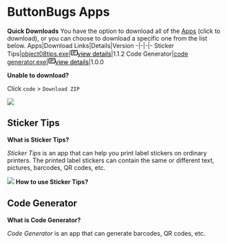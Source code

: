 ButtonBugs Apps
=============================
__Quick Downloads__
You have the option to download all of the [Apps](https://github.com/buttonbugs/apps/archive/refs/heads/main.zip) (click to download), or you can choose to download a specific one from the list below.
Apps|Download Links|Details|Version
-|-|-|-
Sticker Tips|[object08tips.exe](https://github.com/buttonbugs/apps/raw/main/object08tips.exe)|<a href="#sticker-tips" style="color:black"><svg text="gray" aria-hidden="true" height="16" viewBox="0 0 16 16" version="1.1" width="16" data-view-component="true" class="octicon octicon-note mr-2"> <path d="M0 3.75C0 2.784.784 2 1.75 2h12.5c.966 0 1.75.784 1.75 1.75v8.5A1.75 1.75 0 0 1 14.25 14H1.75A1.75 1.75 0 0 1 0 12.25Zm1.75-.25a.25.25 0 0 0-.25.25v8.5c0 .138.112.25.25.25h12.5a.25.25 0 0 0 .25-.25v-8.5a.25.25 0 0 0-.25-.25ZM3.5 6.25a.75.75 0 0 1 .75-.75h7a.75.75 0 0 1 0 1.5h-7a.75.75 0 0 1-.75-.75Zm.75 2.25h4a.75.75 0 0 1 0 1.5h-4a.75.75 0 0 1 0-1.5Z"></path></svg>view details</a>|1.1.2
Code Generator|[code generator.exe](https://github.com/buttonbugs/apps/raw/main/code%20generator.exe)|<a href="#sticker-tips" style="color:black"><svg text="gray" aria-hidden="true" height="16" viewBox="0 0 16 16" version="1.1" width="16" data-view-component="true" class="octicon octicon-note mr-2"> <path d="M0 3.75C0 2.784.784 2 1.75 2h12.5c.966 0 1.75.784 1.75 1.75v8.5A1.75 1.75 0 0 1 14.25 14H1.75A1.75 1.75 0 0 1 0 12.25Zm1.75-.25a.25.25 0 0 0-.25.25v8.5c0 .138.112.25.25.25h12.5a.25.25 0 0 0 .25-.25v-8.5a.25.25 0 0 0-.25-.25ZM3.5 6.25a.75.75 0 0 1 .75-.75h7a.75.75 0 0 1 0 1.5h-7a.75.75 0 0 1-.75-.75Zm.75 2.25h4a.75.75 0 0 1 0 1.5h-4a.75.75 0 0 1 0-1.5Z"></path></svg>view details</a>|1.0.0

__Unable to download?__

Click `code` > `Download ZIP`

![](https://camo.githubusercontent.com/bd1ce1ae705b433c662985be116810adc9e66f86f7c9053cdead57e9679f0376/687474703a2f2f627574746f6e627567732e62796574686f737431322e636f6d2f6f626a6563743030686f6d652f686f775f746f5f646f776e6c6f61645f312e706e67)

Sticker Tips
-
__What is Sticker Tips?__

*Sticker Tips* is an app that can help you print label stickers on ordinary printers. The printed label stickers can contain the same or different text, pictures, barcodes, QR codes, etc.

![](http://buttonbugs.byethost12.com/tmp/what_is_tips.png)
__How to use Sticker Tips?__

Code Generator
-
__What is Code Generator?__

*Code Generator* is an app that can generate barcodes, QR codes, etc.
